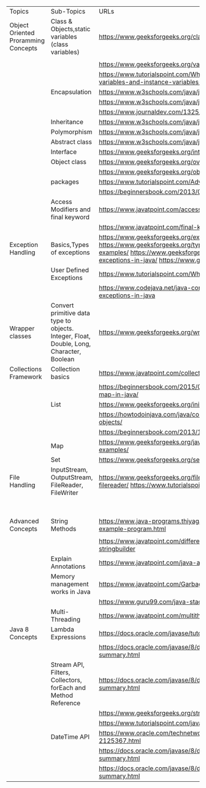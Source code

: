 | | | |
|-|-|-|
|Topics|Sub-Topics|URLs|
|Object Oriented Proramming Concepts|Class & Objects,static variables (class variables)|https://www.geeksforgeeks.org/classes-objects-java/|
| | | |
| | |https://www.geeksforgeeks.org/variables-in-java/|
| | |https://www.tutorialspoint.com/What-is-the-difference-between-class-variables-and-instance-variables-in-Java|
| |Encapsulation|https://www.w3schools.com/java/java_constructors.asp|
| | |https://www.w3schools.com/java/java_encapsulation.asp|
| | |https://www.journaldev.com/1325/composition-in-java-example|
| |Inheritance|https://www.w3schools.com/java/java_inheritance.asp|
| |Polymorphism|https://www.w3schools.com/java/java_polymorphism.asp|
| |Abstract class|https://www.w3schools.com/java/java_abstract.asp|
| |Interface|https://www.geeksforgeeks.org/interfaces-in-java/|
| |Object class|https://www.geeksforgeeks.org/overriding-equals-method-in-java/|
| | |https://www.geeksforgeeks.org/object-class-in-java/|
| |packages|https://www.tutorialspoint.com/Advantages-of-using-packages-in-Java|
| | |https://beginnersbook.com/2013/03/packages-in-java/|
| |Access Modifiers and final keyword|https://www.javatpoint.com/access-modifiers|
| | |https://www.javatpoint.com/final-keyword|
|Exception Handling|Basics,Types of exceptions|https://www.geeksforgeeks.org/exceptions-in-java/ https://www.geeksforgeeks.org/types-of-exception-in-java-with-examples/ https://www.geeksforgeeks.org/checked-vs-unchecked-exceptions-in-java/ https://www.geeksforgeeks.org/throw-throws-java/ |
| |User Defined Exceptions|https://www.tutorialspoint.com/What-are-custom-exceptions-in-Java|
| | |https://www.codejava.net/java-core/exception/how-to-create-custom-exceptions-in-java|
|Wrapper classes|Convert primitive data type to objects. Integer, Float, Double, Long, Character, Boolean|https://www.geeksforgeeks.org/wrapper-classes-java/|
|Collections Framework|Collection basics|https://www.javatpoint.com/collections-in-java|
| | |https://beginnersbook.com/2015/01/difference-between-list-set-and-map-in-java/|
| |List|https://www.geeksforgeeks.org/initialize-an-arraylist-in-java/|
| | |https://howtodoinjava.com/java/collections/arraylist/iterate-through-objects/|
| | |https://beginnersbook.com/2013/12/how-to-sort-arraylist-in-java/|
| |Map|https://www.geeksforgeeks.org/java-util-hashmap-in-java-with-examples/|
| |Set|https://www.geeksforgeeks.org/set-in-java/|
|File Handling|InputStream, OutputStream, FileReader, FileWriter|https://www.geeksforgeeks.org/file-handling-java-using-filewriter-filereader/ https://www.tutorialspoint.com/java/java_files_io.htm|
| | | |
| | | |
| | | |
| | | |
| | | |
| | | |
| | | |
| | | |
|Advanced Concepts|String Methods|https://www.java-programs.thiyagaraaj.com/parseexception-java-example-program.html|
| | | |
| | |https://www.javatpoint.com/difference-between-stringbuffer-and-stringbuilder|
| |Explain Annotations|https://www.javatpoint.com/java-annotation|
| |Memory management works in Java|https://www.javatpoint.com/Garbage-Collection|
| | |https://www.guru99.com/java-stack-heap.html|
| |Multi-Threading|https://www.javatpoint.com/multithreading-in-java|
|Java 8 Concepts|Lambda Expressions|https://docs.oracle.com/javase/tutorial/java/javaOO/lambdaexpressions.html|
| | |https://docs.oracle.com/javase/8/docs/api/java/util/function/package-summary.html|
| |Stream API, Filters, Collectors, forEach and Method Reference|https://docs.oracle.com/javase/8/docs/api/java/util/stream/package-summary.html|
| | |https://www.geeksforgeeks.org/stream-in-java|
| | |https://www.tutorialspoint.com/java8/java8_streams|
| |DateTime API|https://www.oracle.com/technetwork/articles/java/jf14-date-time-2125367.html|
| | |https://docs.oracle.com/javase/8/docs/api/java/time/package-summary.html|
| | |https://docs.oracle.com/javase/8/docs/api/java/time/format/package-summary.html|
